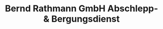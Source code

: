 ---
title: "Bernd Rathmann GmbH Abschlepp- & Bergungsdienst"
url: /goettingen/bernd-rathmann-gmbh-abschlepp-und-bergungsdienst/
shop: Autowerkstatt
---
